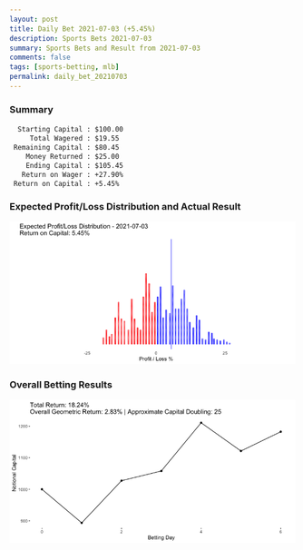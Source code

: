 ```yaml
---
layout: post
title: Daily Bet 2021-07-03 (+5.45%)
description: Sports Bets 2021-07-03
summary: Sports Bets and Result from 2021-07-03
comments: false
tags: [sports-betting, mlb]
permalink: daily_bet_20210703
---
```


### Summary
~~~
  Starting Capital : $100.00
     Total Wagered : $19.55
 Remaining Capital : $80.45
    Money Returned : $25.00
    Ending Capital : $105.45
   Return on Wager : +27.90%
 Return on Capital : +5.45%
 ~~~

### Expected Profit/Loss Distribution and Actual Result
![image](../images/actual20210703.png)

### Overall Betting Results
![image](../images/overall20210703.png)